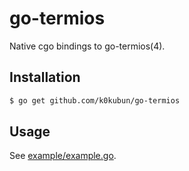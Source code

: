 # go-termios

Native cgo bindings to go-termios(4).

## Installation

```bash
$ go get github.com/k0kubun/go-termios
```

## Usage

See [example/example.go](https://github.com/k0kubun/go-termios/blob/master/example/example.go).
